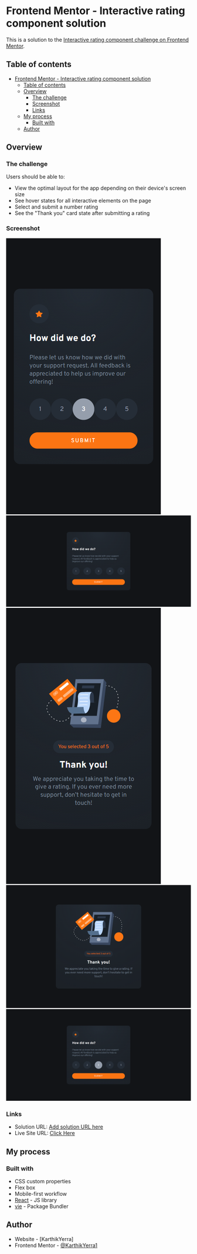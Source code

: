# Frontend Mentor - Interactive rating component solution

This is a solution to the [Interactive rating component challenge on Frontend Mentor](https://www.frontendmentor.io/challenges/interactive-rating-component-koxpeBUmI).

## Table of contents

- [Frontend Mentor - Interactive rating component solution](#frontend-mentor---interactive-rating-component-solution)
  - [Table of contents](#table-of-contents)
  - [Overview](#overview)
    - [The challenge](#the-challenge)
    - [Screenshot](#screenshot)
    - [Links](#links)
  - [My process](#my-process)
    - [Built with](#built-with)
  - [Author](#author)

## Overview

### The challenge

Users should be able to:

- View the optimal layout for the app depending on their device's screen size
- See hover states for all interactive elements on the page
- Select and submit a number rating
- See the "Thank you" card state after submitting a rating

### Screenshot

![Mobile view](./src/assets/mobile-view.png)
![Desktop view](./src/assets/desktop-view.png)
![Mobile Thankyou-view](./src/assets/mobile-thank-you.png)
![desktop thankyou](./src/assets/desktop-thank-you.png)
![Active state](./src/assets/desktop-view-rating.png)

### Links

- Solution URL: [Add solution URL here](https://your-solution-url.com)
- Live Site URL: [Click Here](https://karthikyerra1.github.io/interactive-rating/)

## My process

### Built with

- CSS custom properties
- Flex box
- Mobile-first workflow
- [React](https://reactjs.org/) - JS library
- [vie](https://vite.dev/) - Package Bundler

## Author

- Website - [KarthikYerra]
- Frontend Mentor - [@KarthikYerra1](https://www.frontendmentor.io/profile/KarthikYerra1)
